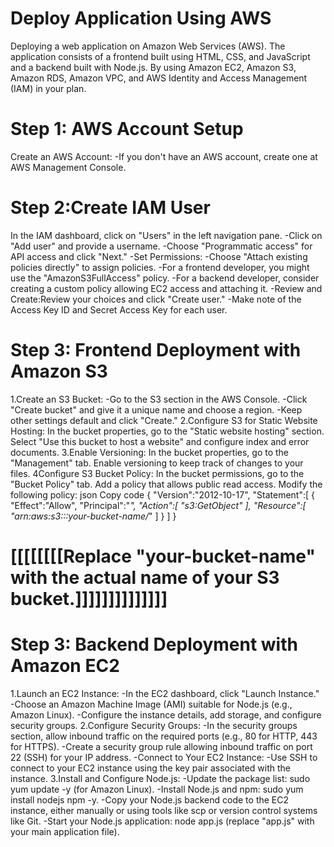 # Deploy Application Using AWS
Deploying a web application on Amazon Web Services (AWS). The application consists of a frontend built using HTML, CSS, and JavaScript and a backend built with Node.js. 
By using Amazon EC2, Amazon S3, Amazon RDS, Amazon VPC, and AWS Identity and Access Management (IAM) in your plan. 

# Step 1: AWS Account Setup
Create an AWS Account:
-If you don't have an AWS account, create one at AWS Management Console.

# Step 2:Create IAM User
In the IAM dashboard, click on "Users" in the left navigation pane.
-Click on "Add user" and provide a username.
-Choose "Programmatic access" for API access and click "Next."
-Set Permissions:
  -Choose "Attach existing policies directly" to assign policies.
  -For a frontend developer, you might use the "AmazonS3FullAccess" policy.
  -For a backend developer, consider creating a custom policy allowing EC2 access and attaching it.
  -Review and Create:Review your choices and click "Create user."
  -Make note of the Access Key ID and Secret Access Key for each user.

# Step 3: Frontend Deployment with Amazon S3
1.Create an S3 Bucket:
-Go to the S3 section in the AWS Console.
-Click "Create bucket" and give it a unique name and choose a region.
-Keep other settings default and click "Create."
2.Configure S3 for Static Website Hosting:
In the bucket properties, go to the "Static website hosting" section.
Select "Use this bucket to host a website" and configure index and error documents.
3.Enable Versioning:
In the bucket properties, go to the "Management" tab.
Enable versioning to keep track of changes to your files.
4Configure S3 Bucket Policy:
In the bucket permissions, go to the "Bucket Policy" tab.
Add a policy that allows public read access. Modify the following policy:
          json
          Copy code
          {
             "Version":"2012-10-17",
             "Statement":[
                {
                   "Effect":"Allow",
                   "Principal":"*",
                   "Action":[
                      "s3:GetObject"
                  ],
                   "Resource":[
                      "arn:aws:s3:::your-bucket-name/*"
                   ]
                }
             ]
          }
# [[[[[[[[Replace "your-bucket-name" with the actual name of your S3 bucket.]]]]]]]]]]]]]]

# Step 3: Backend Deployment with Amazon EC2
1.Launch an EC2 Instance:
-In the EC2 dashboard, click "Launch Instance."
-Choose an Amazon Machine Image (AMI) suitable for Node.js (e.g., Amazon Linux).
-Configure the instance details, add storage, and configure security groups.
2.Configure Security Groups:
-In the security groups section, allow inbound traffic on the required ports (e.g., 80 for HTTP, 443 for HTTPS).
-Create a security group rule allowing inbound traffic on port 22 (SSH) for your IP address.
-Connect to Your EC2 Instance:
-Use SSH to connect to your EC2 instance using the key pair associated with the instance.
3.Install and Configure Node.js:
-Update the package list: sudo yum update -y (for Amazon Linux).
-Install Node.js and npm: sudo yum install nodejs npm -y.
-Copy your Node.js backend code to the EC2 instance, either manually or using tools like scp or version control systems like Git.
-Start your Node.js application: node app.js (replace "app.js" with your main application file).


